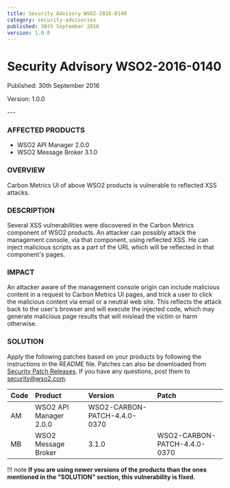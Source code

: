 ```yaml
---
title: Security Advisory WSO2-2016-0140
category: security-advisories
published: 30th September 2016
version: 1.0.0
---
```


# Security Advisory WSO2-2016-0140

<p class="doc-version">Published: 30th September 2016</p>
<p class="doc-version">Version: 1.0.0</p>
---

### AFFECTED PRODUCTS
* WSO2 API Manager 2.0.0
* WSO2 Message Broker 3.1.0


### OVERVIEW
Carbon Metrics UI of above WSO2 products is vulnerable to reflected XSS attacks.


### DESCRIPTION
Several XSS vulnerabilities were discovered in the Carbon Metrics component of WSO2 products. An attacker can possibly attack the management console, via that component, using reflected XSS. He can inject malicious scripts as a part of the URL which will be reflected in that component's pages.


### IMPACT
An attacker aware of the management console origin can include malicious content in a request to Carbon Metrics UI pages, and trick a user to click the malicious content via email or a neutral web site. This reflects the attack back to the user's browser and will execute the injected code, which may generate malicious page results that will mislead the victim or harm otherwise.


### SOLUTION
Apply the following patches based on your products by following the instructions in the README file. Patches can also be downloaded from [Security Patch Releases](http://wso2.com/security-patch-releases/). If you have any questions, post them to <security@wso2.com>.


| **Code** | **Product** | **Version** | **Patch** |
| :--- | :------ | :------ | :---- |
| AM | WSO2 API Manager	2.0.0 | WSO2-CARBON-PATCH-4.4.0-0370 |
| MB | WSO2 Message Broker | 3.1.0 | WSO2-CARBON-PATCH-4.4.0-0370 |


!!! note
    **If you are using newer versions of the products than the ones mentioned in the "SOLUTION" section, this vulnerability is fixed.**
